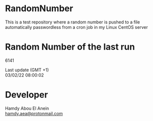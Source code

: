 # RandomNumber    
This is a test repository where a random number is pushed to a file automatically passwordless from a cron job in my Linux CentOS server    
# Random Number of the last run   
6141
      
Last update (GMT +1)    
03/02/22 08:00:02
# Developer    
Hamdy Abou El Anein   
hamdy.aea@protonmail.com
